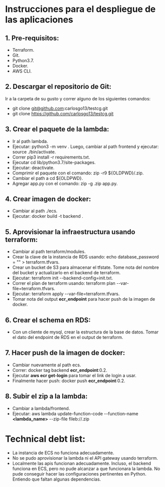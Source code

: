 # Instrucciones para el despliegue de las aplicaciones

## 1. Pre-requisitos:

- Terraform.
- Git.
- Python3.7.
- Docker.
- AWS CLI.

## 2. Descargar el repositorio de Git:

Ir a la carpeta de su gusto y correr alguno de los siguientes comandos: 

- git clone git@github.com:carlosgo13/testcg.git
- git clone https://github.com/carlosgo13/testcg.git

## 3. Crear el paquete de la lambda:

- Ir al path lambda.
- Ejecutar: python3 -m venv <virtual-env>. Luego, cambiar al path frontend y ejecutar: source ./bin/activate.
- Correr pip3 install -r requirements.txt.
- Ejecutar cd lib/python3.7/site-packages.
- Ejecutar: deactivate.
- Comprimir el paquete con el comando: zip -r9 ${OLDPWD}/<function-name>.zip.
- Cambiar el path a cd ${OLDPWD}.
- Agregar app.py con el comando: zip -g <function-name>.zip app.py.

## 4. Crear imagen de docker:

- Cambiar al path ./ecs.
- Ejecutar: docker build -t backend .

## 5. Aprovisionar la infraestructura usando terraform:

- Cambiar al path terraform/modules.
- Crear la clave de la instancia de RDS usando: echo  database_password = \"<su-clave>\" > terraform.tfvars.
- Crear un bucket de S3 para almacenar el tfstate. Tome nota del nombre del bucket y actualizarlo en el backend de terraform.
- Ejecutar: terraform init --backend-config=init.txt.
- Correr el plan de terraform usando: terraform plan --var-file=terraform.tfvars.
- Ejecutar: terraform apply --var-file=terraform.tfvars.
- Tomar nota del output **ecr_endpoint** para hacer push de la imagen de docker.

## 6. Crear el schema en RDS:

- Con un cliente de mysql, crear la estructura de la base de datos. Tomar el dato del endpoint de RDS en el output de terraform.

## 7. Hacer push de la imagen de docker:

- Cambiar nuevamente al path ecs.
- Correr: docker tag backend **ecr_endpoint**:0.2.
- Ejecutar **aws ecr get-login** para tomar el link de login a usar.
- Finalmente hacer push: docker push **ecr_endpoint**:0.2.

## 8. Subir el zip a la lambda:

- Cambiar a lambda/frontend.
- Ejecutar: aws lambda update-function-code --function-name **<lambda_name>** --zip-file fileb://<function-name>.zip

# Technical debt list:

- La instancia de ECS no funciona adecuadamente.
- No se pudo aprovisionar la lambda ni el API gateway usando terraform.
- Localmente las apis funcionan adecuadamente. Incluso, el backend funciona en ECS, pero no pude alcanzar a que funcionara la lambda. No pude conseguir hacer las configuraciones pertinentes en Python. Entiendo que faltan algunas dependencias.